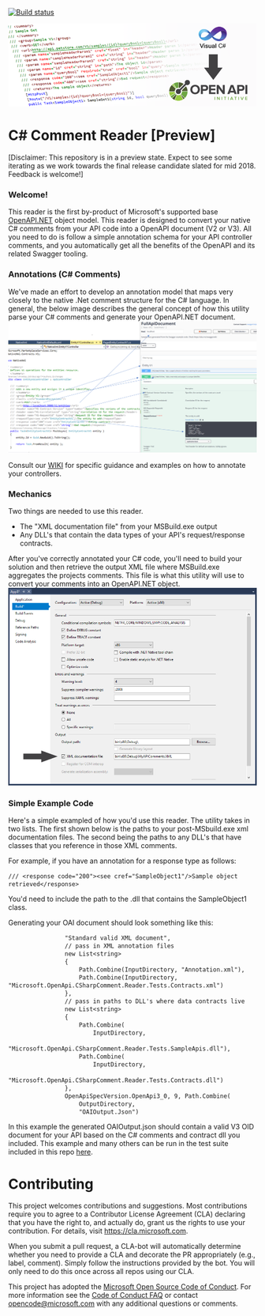 

[![Build status](https://ci.appveyor.com/api/projects/status/capxc7p5cvyrq21w/branch/master?svg=true)](https://ci.appveyor.com/project/MicrosoftOpenAPINETAdmin/openapi-net-csharpcomment/branch/master)

![C# Comment Reader Banner](docs/images/banner.png "Convert /// C# Comments --> OpenAPI.NET")

# C# Comment Reader [Preview]
[Disclaimer: This repository is in a preview state. Expect to see some iterating as we work towards the final release candidate slated for mid 2018. Feedback is welcome!]


### Welcome!
This reader is the first by-product of Microsoft's supported base [OpenAPI.NET](http://aka.ms/openapi) object model. This reader is designed to convert your native C# comments from your API code into a OpenAPI document (V2 or V3). All you need to do is follow a simple annotation schema for your API controller comments, and you automatically get all the benefits of the OpenAPI and its related Swagger tooling.

### Annotations (C# Comments)
We've made an effort to develop an annotation model that maps very closely to the native .Net comment structure for the C# language. In general, the below image describes the general concept of how this utility parse your C# comments and generate your OpenAPI.NET document.
![Convert Comments to OpenAPI](docs/images/comment-oai-map.png "Map /// C# Comments --> OpenAPI.NET")

Consult our [WIKI](https://github.com/Microsoft/OpenAPI.NET.CSharpComment/wikihttps://github.com/Microsoft/OpenAPI.NET.CSharpComment/wiki) for specific guidance and examples on how to annotate your controllers.

### Mechanics
Two things are needed to use this reader.
- The "XML documentation file" from your MSBuild.exe output
- Any DLL's that contain the data types of your API's request/response contracts.

After you've correctly annotated your C# code, you'll need to build your solution and then retrieve the output XML file where MSBuild.exe aggregates the projects comments. This file is what this utility will use to convert your comments into an OpenAPI.NET object.
![Enable Comment Output](docs/images/vs-enable.png "Output comments from MSBuild.exe")

### Simple Example Code
Here's a simple exampled of how you'd use this reader. The utility takes in two lists. The first shown below is the paths to your post-MSbuild.exe xml documentation files. The second being the paths to any DLL's that have classes that you reference in those XML comments.

For example, if you have an annotation for a response type as follows:
```
/// <response code="200"><see cref="SampleObject1"/>Sample object retrieved</response>
```
You'd need to include the path to the .dll that contains the SampleObject1 class. 

Generating your OAI document should look something like this:
```
                "Standard valid XML document",
                // pass in XML annotation files
                new List<string>
                {
                    Path.Combine(InputDirectory, "Annotation.xml"),
                    Path.Combine(InputDirectory, "Microsoft.OpenApi.CSharpComment.Reader.Tests.Contracts.xml")
                },
                // pass in paths to DLL's where data contracts live
                new List<string>
                {
                    Path.Combine(
                        InputDirectory,
                        "Microsoft.OpenApi.CSharpComment.Reader.Tests.SampleApis.dll"),
                    Path.Combine(
                        InputDirectory,
                        "Microsoft.OpenApi.CSharpComment.Reader.Tests.Contracts.dll")
                },
                OpenApiSpecVersion.OpenApi3_0, 9, Path.Combine(
                    OutputDirectory,
                    "OAIOutput.Json")
```
In this example the generated OAIOutput.json should contain a valid V3 OID document for your API based on the C# comments and contract dll you included. This example and many others can be run in the test suite included in this repo [here](test/Microsoft.OpenApi.CSharpComment.Reader.Tests/OpenApiDocumentGeneratorTests/OpenApiDocumentGeneratorTest.cs#L671).

# Contributing
This project welcomes contributions and suggestions.  Most contributions require you to agree to a
Contributor License Agreement (CLA) declaring that you have the right to, and actually do, grant us
the rights to use your contribution. For details, visit https://cla.microsoft.com.

When you submit a pull request, a CLA-bot will automatically determine whether you need to provide
a CLA and decorate the PR appropriately (e.g., label, comment). Simply follow the instructions
provided by the bot. You will only need to do this once across all repos using our CLA.

This project has adopted the [Microsoft Open Source Code of Conduct](https://opensource.microsoft.com/codeofconduct/).
For more information see the [Code of Conduct FAQ](https://opensource.microsoft.com/codeofconduct/faq/) or
contact [opencode@microsoft.com](mailto:opencode@microsoft.com) with any additional questions or comments.